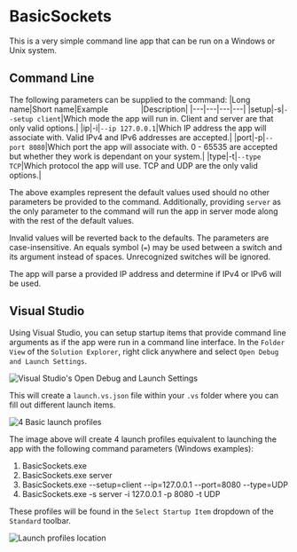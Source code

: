 # BasicSockets
This is a very simple command line app that can be run on a Windows or Unix system.

## Command Line
The following parameters can be supplied to the command:
|Long name|Short name|Example&nbsp;&nbsp;&nbsp;&nbsp;&nbsp;&nbsp;&nbsp;&nbsp;&nbsp;&nbsp;&nbsp;&nbsp;&nbsp;&nbsp;&nbsp;|Description|
|---|---|---|---|
|setup|-s|`--setup client`|Which mode the app will run in. Client and server are that only valid options.|
|ip|-i|`--ip 127.0.0.1`|Which IP address the app will associate with. Valid IPv4 and IPv6 addresses are accepted.|
|port|-p|`--port 8080`|Which port the app will associate with. 0 - 65535 are accepted but whether they work is dependant on your system.|
|type|-t|`--type TCP`|Which protocol the app will use. TCP and UDP are the only valid options.|

The above examples represent the default values used should no other parameters be provided to the command. Additionally, providing `server` as the only parameter to the command will run the app in server mode along with the rest of the default values.

Invalid values will be reverted back to the defaults. The parameters are case-insensitive. An equals symbol (`=`) may be used between a switch and its argument instead of spaces. Unrecognized switches will be ignored.

The app will parse a provided IP address and determine if IPv4 or IPv6 will be used.

## Visual Studio
Using Visual Studio, you can setup startup items that provide command line arguments as if the app were run in a command line interface. In the `Folder View` of the `Solution Explorer`, right click anywhere and select `Open Debug and Launch Settings`.

![Visual Studio's `Open Debug and Launch Settings`](https://github.com/zecuse/BasicSockets/assets/19420775/c4f2576a-eb2c-4d32-81fe-386fd6de2533)

This will create a `launch.vs.json` file within your `.vs` folder where you can fill out different launch items.

![4 Basic launch profiles](https://github.com/zecuse/BasicSockets/assets/19420775/4bdfb549-3a13-4005-bdd5-b1511f4065a3)

The image above will create 4 launch profiles equivalent to launching the app with the following command parameters (Windows examples):
1. BasicSockets.exe
2. BasicSockets.exe server
3. BasicSockets.exe --setup=client --ip=127.0.0.1 --port=8080 --type=UDP
4. BasicSockets.exe -s server -i 127.0.0.1 -p 8080 -t UDP

These profiles will be found in the `Select Startup Item` dropdown of the `Standard` toolbar.

![Launch profiles location](https://github.com/zecuse/BasicSockets/assets/19420775/3601290d-d5ee-4d90-8674-c49e78f81772)
